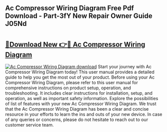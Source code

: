 ## Ac Compressor Wiring Diagram Free Pdf Download - Part-3fY New Repair Owner Guide J05Nd

# <h2><a href="http://dfsby49.blite.top/?on=Ac+Compressor+Wiring+Diagram">🔗Download New 👉🔴 Ac Compressor Wiring Diagram</a></h2>

[![Ac Compressor Wiring Diagram download](https://i.imgur.com/lujVjoI.png)](http://dfsby49.blite.top/?on=Ac+Compressor+Wiring+Diagram)
Start your journey with Ac Compressor Wiring Diagram today! This user manual provides a detailed guide to help you get the most out of your product. Before using your Ac Compressor Wiring Diagram, please refer to this user manual for comprehensive instructions on product setup, operation, and troubleshooting. It includes clear instructions for installation, setup, and operation, as well as important safety information. Explore the possibilities of list of features with your new Ac Compressor Wiring Diagram. We trust that the Ac Compressor Wiring Diagram has been a clear and concise resource in your efforts to learn the ins and outs of your new device. In case of any queries or concerns, please do not hesitate to reach out to our customer service team.
